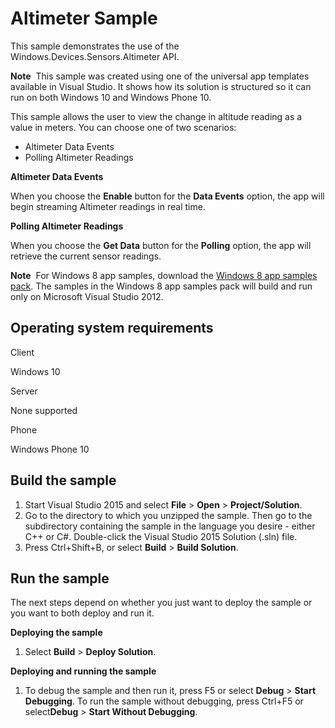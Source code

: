 Altimeter Sample
================

This sample demonstrates the use of the Windows.Devices.Sensors.Altimeter API. 

**Note**  This sample was created using one of the universal app templates available in Visual Studio. It shows how its solution is structured so it can run on both Windows 10 and Windows Phone 10.

This sample allows the user to view the change in altitude reading as a value in meters. You can choose one of two scenarios:

-   Altimeter Data Events
-   Polling Altimeter Readings

**Altimeter Data Events**

When you choose the **Enable** button for the **Data Events** option, the app will begin streaming Altimeter readings in real time.

**Polling Altimeter Readings**

When you choose the **Get Data** button for the **Polling** option, the app will retrieve the current sensor readings.

**Note**  For Windows 8 app samples, download the [Windows 8 app samples pack](http://go.microsoft.com/fwlink/p/?LinkId=301698). The samples in the Windows 8 app samples pack will build and run only on Microsoft Visual Studio 2012.

Operating system requirements
-----------------------------

Client

Windows 10

Server

None supported

Phone

Windows Phone 10

Build the sample
----------------

1.  Start Visual Studio 2015 and select **File** \> **Open** \> **Project/Solution**.
2.  Go to the directory to which you unzipped the sample. Then go to the subdirectory containing the sample in the language you desire - either C++ or C\#. Double-click the Visual Studio 2015 Solution (.sln) file.
3.  Press Ctrl+Shift+B, or select **Build** \> **Build Solution**.

Run the sample
--------------

The next steps depend on whether you just want to deploy the sample or you want to both deploy and run it.

**Deploying the sample**

1.  Select **Build** \> **Deploy Solution**.

**Deploying and running the sample**

1.  To debug the sample and then run it, press F5 or select **Debug** \> **Start Debugging**. To run the sample without debugging, press Ctrl+F5 or select**Debug** \> **Start Without Debugging**.


